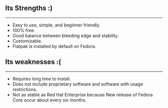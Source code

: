 ## Its Strengths :)
--- 

* Easy to use, simple, and beginner friendly. 
* 100% free. 
* Good balance between bleeding edge and stability.
* Customizable.
* Flatpak is installed by default on Fedora. 

## Its weaknesses :(
---

* Requires long time to install.
* Does not include proprietary software and software with usage restrictions. 
* Not as stable as Red Hat Enterprise because New release of Fedora Core occur about every six months.